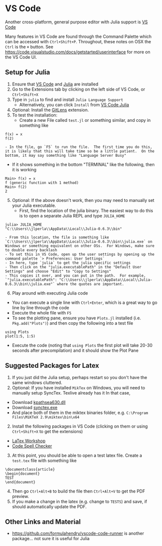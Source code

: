 # VS Code
Another cross-platform, general purpose editor with Julia support is [VS Code](https://github.com/Microsoft/vscode)

Many features in VS Code are found through the Command Palette which can be accessed with `Ctrl+Shift+P`.  Throughout, these notes on OSX the `Ctrl` is the `⌘` button.  See https://code.visualstudio.com/docs/getstarted/userinterface for more on the VS Code UI.

## Setup for Julia
1. Ensure that [VS Code](https://github.com/Microsoft/vscode) and [Julia](julia.md) are installed
1. Go to the Extensions tab by clicking on the left side of VS Code, or `Ctrl+Shift+X`
2. Type in `julia` to find and install `Julia Language Support`
    - Alternatively, you can click `Install` from [VS Code Julia](https://marketplace.visualstudio.com/items?itemName=julialang.language-julia)
3. Optional: Install the [GitLens](https://marketplace.visualstudio.com/items?itemName=eamodio.gitlens) extension.
4. To test the installation:
    - Create a new File called `test.jl` or something similar, and copy in something like
```
f(x) = x
f(2)
```
    - In the file, go `F5` to run the file.  The first time you do this, it is likely that this will take time so be a little patient.  On the bottom, it may say something like "Language Server Busy"
  - If it shows something in the bottom "TERMINAL" like the following, then it is working
```
Main> f(x) = x
f (generic function with 1 method)
Main> f(2)
2
```
5. Optional: If the above doesn't work, then you may need to manually set your Julia executable.
    - First, find the location of the julia binary.  The easiest way to do this is to open a separate Julia REPL and type `JULIA_HOME`
```
julia> JULIA_HOME
"C:\\Users\\jlperla\\AppData\\Local\\Julia-0.6.3\\bin"
```
    - From this location, the file is something like `C:\\Users\\jlperla\\AppData\\Local\\Julia-0.6.3\\bin\\julia.exe` on Windows or something equivalent on other OSs.  For Windows, make sure to double every backlash
    - To set this in VS Code, open up the user settings by opening up the command palette `> Preferences: User Settings`
    - In here, type `julia` to get the julia specific settings
    - Then click on the "julia.executablePath" in the "Default User Settings" and choose "Edit" to "Copy to Settings"
    - This copies it over, and you can put in the path.  For example, `"julia.executablePath": "C:\\Users\\jlperla\\AppData\\Local\\Julia-0.6.3\\bin\\julia.exe"` where the quotes are important.
6. Play around with executing Julia code
  - You can execute a single line with `Ctrl+Enter`, which is a great way to go line by line through the code
  - Execute the whole file with `F5`
  - To see the plotting pane, ensure you have `Plots.jl` installed (i.e. `Pkg.add("Plots")`) and then copy the following into a test file
```
using Plots
plot(1:5, 1:5)
```
  - Execute the code (noting that `using Plots` the first plot will take 20-30 seconds after precompilation) and it should show the Plot Pane

## Suggested Packages for Latex
1. If you just did the Julia setup, perhaps restart so you don't have the same windows cluttered.
1. Optional: If you have installed `MikTex` on Windows, you will need to manually setup SyncTex. Texlive already has it  In that case,
  - Download [kpathsea630.dll](https://www.tug.org/svn/texlive/trunk/Master/bin/win32/kpathsea630.dll?revision=46993&view=co)
  - Download [synctex.exe](https://www.tug.org/svn/texlive/trunk/Master/bin/win32/synctex.exe?revision=46993&view=co)
  - And place both of them in the miktex binaries folder, e.g. `C:\Program Files\MiKTeX 2.9\miktex\bin\x64`
2. Install the following packages in VS Code (clicking on them or using `Ctrl+Shift+X` to get the extensions)
  - [LaTex Workshop](https://marketplace.visualstudio.com/items?itemName=James-Yu.latex-workshop)
  - [Code Spell Checker](https://marketplace.visualstudio.com/items?itemName=streetsidesoftware.code-spell-checker)
3. At this point, you should be able to open a test latex file.  Create a `test.tex` file with something like
```
\documentclass{article}
\begin{document}
TEST
\end{document}
```
4. Then go `Ctrl+Alt+B` to build the file then `Ctrl+Alt+V` to get the PDF preview.
5. If you make a change in the latex (e.g. change to `TESTS`) and save, if should automatically update the PDF.

## Other Links and Material
- https://github.com/formulahendry/vscode-code-runner is another package... not sure it is useful for Julia

